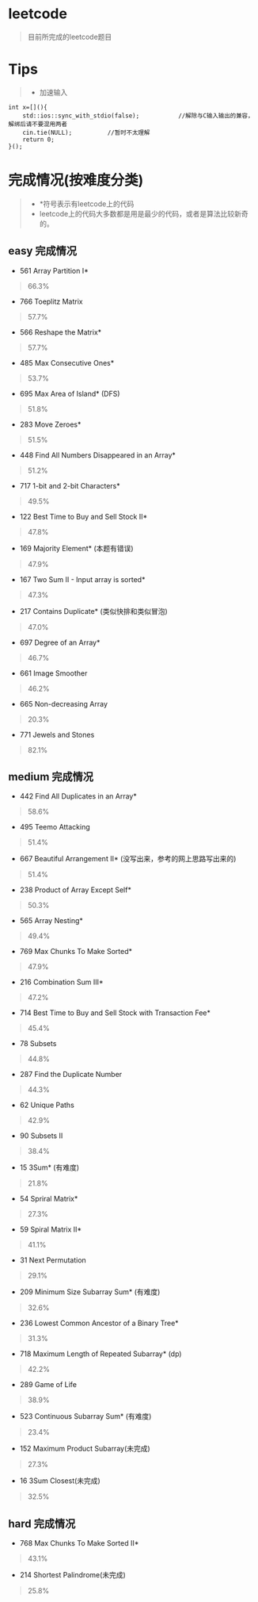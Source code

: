 # leetcode  
> 目前所完成的leetcode题目  
# Tips  
>* 加速输入  
```
int x=[](){
    std::ios::sync_with_stdio(false);           //解除与C输入输出的兼容，解绑后请不要混用两者
    cin.tie(NULL);          //暂时不太理解
    return 0;
}();
```

# 完成情况(按难度分类)
>* *符号表示有leetcode上的代码   
>* leetcode上的代码大多数都是用是最少的代码，或者是算法比较新奇的。   

## easy 完成情况   
* 561 Array Partition I*
> 66.3%

* 766 Toeplitz Matrix
> 57.7%

* 566 Reshape the Matrix*
> 57.7%

* 485 Max Consecutive Ones*
> 53.7%

* 695 Max Area of Island* (DFS)
> 51.8%

* 283 Move Zeroes*
> 51.5%

* 448 Find All Numbers Disappeared in an Array*
> 51.2%

* 717 1-bit and 2-bit Characters*
> 49.5%

* 122 Best Time to Buy and Sell Stock II*
> 47.8%

* 169 Majority Element* (本题有错误)
> 47.9%

* 167 Two Sum II - Input array is sorted*
> 47.3%

* 217 Contains Duplicate* (类似快排和类似冒泡)
> 47.0%

* 697 Degree of an Array*
> 46.7%

* 661 Image Smoother
> 46.2%

* 665 Non-decreasing Array
> 20.3%

* 771 Jewels and Stones
> 82.1%

## medium 完成情况
* 442 Find All Duplicates in an Array*
> 58.6%

* 495 Teemo Attacking
> 51.4%

* 667 Beautiful Arrangement II* (没写出来，参考的网上思路写出来的)
> 51.4%

* 238 Product of Array Except Self*
> 50.3%

* 565 Array Nesting*
> 49.4%

* 769 Max Chunks To Make Sorted*
> 47.9%

* 216 Combination Sum III*
> 47.2%

* 714 Best Time to Buy and Sell Stock with Transaction Fee*
> 45.4%

* 78 Subsets
> 44.8%

* 287 Find the Duplicate Number
> 44.3%

* 62 Unique Paths
> 42.9%

* 90 Subsets II
> 38.4%

* 15 3Sum* (有难度)
> 21.8%

* 54 Spriral Matrix*
> 27.3%

* 59 Spiral Matrix II*
> 41.1%

* 31 Next Permutation
> 29.1%

* 209 Minimum Size Subarray Sum* (有难度)
> 32.6%

* 236 Lowest Common Ancestor of a Binary Tree*
> 31.3%

* 718 Maximum Length of Repeated Subarray* (dp)
> 42.2%

* 289 Game of Life
> 38.9%

* 523 Continuous Subarray Sum* (有难度)
> 23.4%

* 152 Maximum Product Subarray(未完成)
> 27.3%

* 16 3Sum Closest(未完成)
> 32.5%

## hard 完成情况  
* 768 Max Chunks To Make Sorted II*
> 43.1%

* 214 Shortest Palindrome(未完成)
> 25.8%